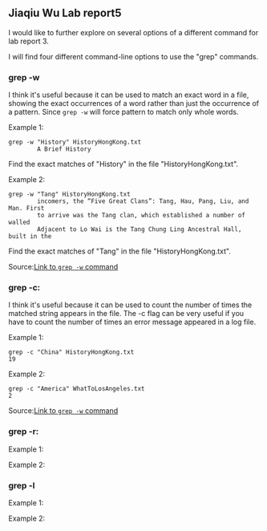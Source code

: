 ## Jiaqiu Wu Lab report5

I would like to further explore on several options of a different command for lab report 3.

I will find four different command-line options to use the "grep" commands.

### grep -w

I think it's useful because it can be used to match an exact word in a file, showing the exact occurrences of a word rather than just the occurrence of a pattern. Since `grep -w` will force pattern to match only whole words.

Example 1:

```
grep -w "History" HistoryHongKong.txt 
        A Brief History
```

Find the exact matches of "History" in the file "HistoryHongKong.txt".

Example 2:

```
grep -w "Tang" HistoryHongKong.txt
        incomers, the “Five Great Clans”: Tang, Hau, Pang, Liu, and Man. First
        to arrive was the Tang clan, which established a number of walled
        Adjacent to Lo Wai is the Tang Chung Ling Ancestral Hall, built in the
```

Find the exact matches of "Tang" in the file "HistoryHongKong.txt".

Source:[Link to `grep -w` command](https://www.freecodecamp.org/news/grep-command-in-linux-usage-options-and-syntax-examples/)

### grep -c:

I think it's useful because it can be used to count the number of times the matched string appears in the file. The -c flag can be very useful if you have to count the number of times an error message appeared in a log file.

Example 1:

```
grep -c "China" HistoryHongKong.txt 
19
```

Example 2:

```
grep -c "America" WhatToLosAngeles.txt 
2
```

Source:[Link to `grep -w` command](https://www.freecodecamp.org/news/grep-command-in-linux-usage-options-and-syntax-examples/)

### grep -r:

Example 1:

Example 2:

### grep -l

Example 1:

Example 2:
